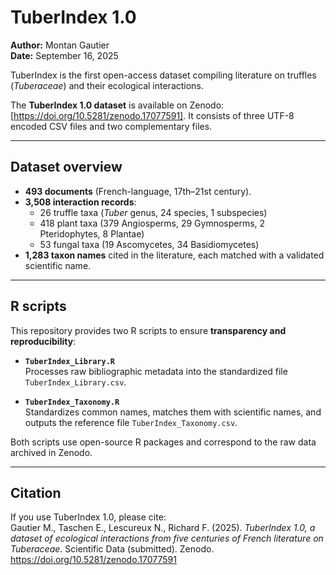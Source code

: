# TuberIndex 1.0

**Author:** Montan Gautier  
**Date:** September 16, 2025  

TuberIndex is the first open-access dataset compiling literature on truffles (*Tuberaceae*) and their ecological interactions.

The **TuberIndex 1.0 dataset** is available on Zenodo: [https://doi.org/10.5281/zenodo.17077591].
It consists of three UTF-8 encoded CSV files and two complementary files.  

---

## Dataset overview

- **493 documents** (French-language, 17th–21st century).  
- **3,508 interaction records**:  
  - 26 truffle taxa (*Tuber* genus, 24 species, 1 subspecies)  
  - 418 plant taxa (379 Angiosperms, 29 Gymnosperms, 2 Pteridophytes, 8 Plantae)  
  - 53 fungal taxa (19 Ascomycetes, 34 Basidiomycetes)  
- **1,283 taxon names** cited in the literature, each matched with a validated scientific name.

---

## R scripts

This repository provides two R scripts to ensure **transparency and reproducibility**:

- **`TuberIndex_Library.R`**  
  Processes raw bibliographic metadata into the standardized file `TuberIndex_Library.csv`.

- **`TuberIndex_Taxonomy.R`**  
  Standardizes common names, matches them with scientific names, and outputs the reference file `TuberIndex_Taxonomy.csv`.

Both scripts use open-source R packages and correspond to the raw data archived in Zenodo.

---

## Citation

If you use TuberIndex 1.0, please cite:  
Gautier M., Taschen E., Lescureux N., Richard F. (2025). *TuberIndex 1.0, a dataset of ecological interactions from five centuries of French literature on Tuberaceae*. Scientific Data (submitted). Zenodo. https://doi.org/10.5281/zenodo.17077591
